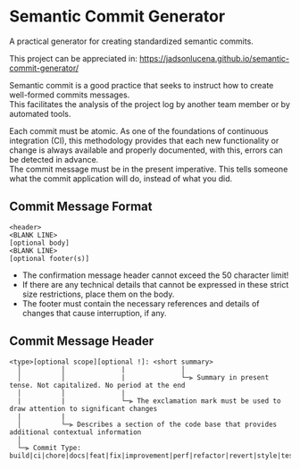 # Semantic Commit Generator

A practical generator for creating standardized semantic commits.

This project can be appreciated in: https://jadsonlucena.github.io/semantic-commit-generator/

Semantic commit is a good practice that seeks to instruct how to create well-formed commits messages.\
This facilitates the analysis of the project log by another team member or by automated tools.

Each commit must be atomic. As one of the foundations of continuous integration (CI), this methodology provides that each new functionality or change is always available and properly documented, with this, errors can be detected in advance.\
The commit message must be in the present imperative. This tells someone what the commit application will do, instead of what you did.


## Commit Message Format

```
<header>
<BLANK LINE>
[optional body]
<BLANK LINE>
[optional footer(s)]
```

- The confirmation message header cannot exceed the 50 character limit!
- If there are any technical details that cannot be expressed in these strict size restrictions, place them on the body.
- The footer must contain the necessary references and details of changes that cause interruption, if any.


## Commit Message Header

```
<type>[optional scope][optional !]: <short summary>
  │          │              |              │
  │          │              |              └─⫸ Summary in present tense. Not capitalized. No period at the end
  │          │              |
  |          |              └─⫸ The exclamation mark must be used to draw attention to significant changes
  |          |
  │          └─⫸ Describes a section of the code base that provides additional contextual information
  │
  └─⫸ Commit Type: build|ci|chore|docs|feat|fix|improvement|perf|refactor|revert|style|test|other
```